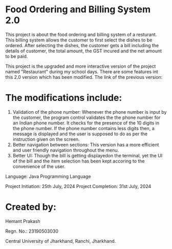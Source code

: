 # Food Ordering and Billing System 2.0
This project is about the food ordering and billing system of a resturant. This billing system allows the customer to first select the dishes to be ordered. 
After selecting the dishes, the customer gets a bill including the details of customer, the total amount, the GST incured and the net amount to be paid.

This project is the upgraded and more interactive version of the project named "Restaurant" during my school days. There are some features int this 2.0 version which has been modified.
The link of the previous version: 

  # The modifications include:
  1. Validation of the phone number: Whenever the phone number is input by the customer, the program control validates the the phone number for an Indian phone number. It checks for the presence of the 10 digits in
     the phone number. If the phone number contains less digits then, a message is displayed and the user is supposed to do as per the instruction given on the screen.
  2. Better navigation between sections: This version has a more efficient and user friendly navigation throughout the menu.
  3. Better UI: Though the bill is getting displayedon the terminal, yet the UI of the bill and the item selection has been kept accoring to the convenience of the user.

Language: Java Programming Language

Project Initiation: 25th July, 2024
Project Completion: 31st July, 2024

# Created by:
  Hemant Prakash
  
  Regn. No.: 23190503030
  
  Central University of Jharkhand, Ranchi, Jharkhand.
